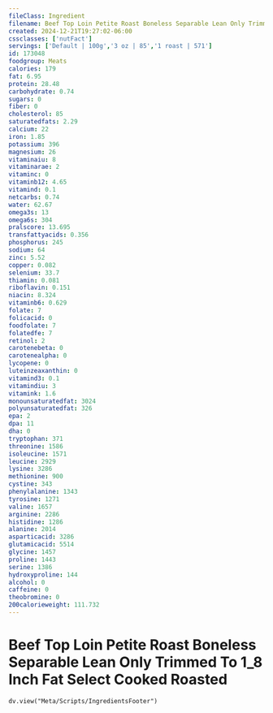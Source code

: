 ```yaml
---
fileClass: Ingredient
filename: Beef Top Loin Petite Roast Boneless Separable Lean Only Trimmed To 1_8 Inch Fat Select Cooked Roasted
created: 2024-12-21T19:27:02-06:00
cssclasses: ['nutFact']
servings: ['Default | 100g','3 oz | 85','1 roast | 571']
id: 173048
foodgroup: Meats
calories: 179
fat: 6.95
protein: 28.48
carbohydrate: 0.74
sugars: 0
fiber: 0
cholesterol: 85
saturatedfats: 2.29
calcium: 22
iron: 1.85
potassium: 396
magnesium: 26
vitaminaiu: 8
vitaminarae: 2
vitaminc: 0
vitaminb12: 4.65
vitamind: 0.1
netcarbs: 0.74
water: 62.67
omega3s: 13
omega6s: 304
pralscore: 13.695
transfattyacids: 0.356
phosphorus: 245
sodium: 64
zinc: 5.52
copper: 0.082
selenium: 33.7
thiamin: 0.081
riboflavin: 0.151
niacin: 8.324
vitaminb6: 0.629
folate: 7
folicacid: 0
foodfolate: 7
folatedfe: 7
retinol: 2
carotenebeta: 0
carotenealpha: 0
lycopene: 0
luteinzeaxanthin: 0
vitamind3: 0.1
vitamindiu: 3
vitamink: 1.6
monounsaturatedfat: 3024
polyunsaturatedfat: 326
epa: 2
dpa: 11
dha: 0
tryptophan: 371
threonine: 1586
isoleucine: 1571
leucine: 2929
lysine: 3286
methionine: 900
cystine: 343
phenylalanine: 1343
tyrosine: 1271
valine: 1657
arginine: 2286
histidine: 1286
alanine: 2014
asparticacid: 3286
glutamicacid: 5514
glycine: 1457
proline: 1443
serine: 1386
hydroxyproline: 144
alcohol: 0
caffeine: 0
theobromine: 0
200calorieweight: 111.732
---
```


# Beef Top Loin Petite Roast Boneless Separable Lean Only Trimmed To 1_8 Inch Fat Select Cooked Roasted

```dataviewjs
dv.view("Meta/Scripts/IngredientsFooter")
```